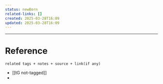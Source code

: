 ```yaml
---
status: newBorn
related-links: []
created: 2025-03-28T16:09
updated: 2025-03-28T16:09
---
```

---



# Reference
`related tags + notes + source + link(if any)`
 
- [[tG not-tagged]]
- 